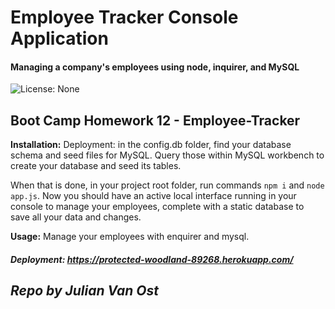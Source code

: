 # Employee Tracker Console Application 
#### Managing a company's employees using node, inquirer, and MySQL
![License: None](https://img.shields.io/badge/License-None-brightgreen)

__Boot Camp Homework 12 - Employee-Tracker__
---
__Installation:__
Deployment: in the config.db folder, find your database schema and seed files for MySQL. Query those within MySQL workbench to create your database and seed its tables.

When that is done, in your project root folder, run commands ```npm i```  and ```node app.js```.  Now you should have an active local interface running in your console to manage your employees, complete with a static database to save all your data and changes.

__Usage:__
Manage your employees with enquirer and mysql. 
##### Deployment: <https://protected-woodland-89268.herokuapp.com/>

## _Repo by Julian Van Ost_
